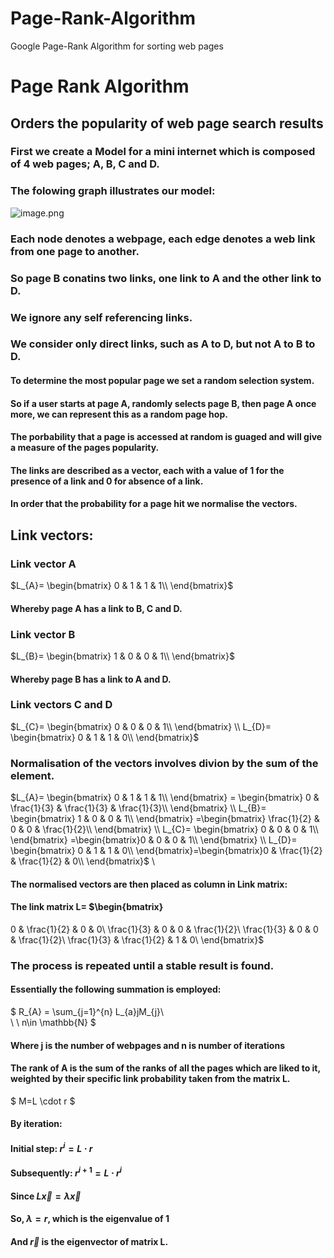 # Page-Rank-Algorithm
Google Page-Rank Algorithm for sorting web pages

# Page Rank Algorithm
## Orders the popularity of web page search results
### First we create a Model for a mini internet which is composed of 4 web pages; A, B, C and D.
### The folowing graph illustrates our model:
![image.png](attachment:image.png)
### Each node denotes a webpage, each edge denotes a web link from one page to another.
### So page B conatins two links, one link to A and the other link to D.
### We ignore any self referencing links.
### We consider only direct links, such as A to D, but not A to B to D.

#### To determine the most popular page we set a random selection system.
#### So if a user starts at page A, randomly selects page B, then page A once more, we can represent this as a random page hop.
#### The porbability that a page is accessed at random is guaged and will give a measure of the pages popularity.
#### The links are described as a vector, each with a value of 1 for the presence of a link and 0 for absence of a link.
#### In order that the probability for a page hit we normalise the vectors.

## Link vectors:
### Link vector A

$L_{A}= \begin{bmatrix}
0 & 1 & 1 & 1\\
\end{bmatrix}$
#### Whereby page A has a link to B, C and D.

### Link vector B
$L_{B}= \begin{bmatrix}
1 & 0 & 0 & 1\\
\end{bmatrix}$
#### Whereby page B has a link to A and D.

### Link vectors C and D
$L_{C}= \begin{bmatrix}
0 & 0 & 0 & 1\\
\end{bmatrix}
\\
L_{D}= \begin{bmatrix}
0 & 1 & 1 & 0\\
\end{bmatrix}$

### Normalisation of the vectors involves divion by the sum of the element.
$L_{A}= \begin{bmatrix}
0 & 1 & 1 & 1\\
\end{bmatrix}  =  \begin{bmatrix}
0 & \frac{1}{3} & \frac{1}{3} & \frac{1}{3}\\
\end{bmatrix}
\\
L_{B}= \begin{bmatrix}
1 & 0 & 0 & 1\\
\end{bmatrix}  =\begin{bmatrix} \frac{1}{2} & 0 & 0 & \frac{1}{2}\\
\end{bmatrix}
\\
L_{C}= \begin{bmatrix}
0 & 0 & 0 & 1\\
\end{bmatrix}  =\begin{bmatrix}0 & 0 & 0 & 1\\
\end{bmatrix}
\\
L_{D}= \begin{bmatrix}
0 & 1 & 1 & 0\\
\end{bmatrix}=\begin{bmatrix}0 & \frac{1}{2} & \frac{1}{2} & 0\\
\end{bmatrix}$
\\
#### The normalised vectors are then placed as column in Link matrix:
#### The link matrix L=  $\begin{bmatrix}
0 & \frac{1}{2} & 0 & 0\\
\frac{1}{3} & 0 & 0 & \frac{1}{2}\\
\frac{1}{3} & 0 & 0 & \frac{1}{2}\\
\frac{1}{3} & \frac{1}{2} & 1 & 0\\
\end{bmatrix}$




### The process is repeated until a stable result is found.
#### Essentially the following summation is employed:
$
R_{A} = \sum_{j=1}^{n}  L_{a}jM_{j}\   
\\
\\
n\in \mathbb{N}
$
#### Where j is the number of webpages and n is number of iterations

#### The rank of A is the sum of the ranks of all the pages which are liked to it, weighted by their specific link probability taken from the matrix L.
$
M=L \cdot r
$

#### By iteration: 
#### Initial step:             $r^{i}=L\cdot r$
#### Subsequently:       $r^{i+1}=L\cdot r^{i}$

#### Since $L\vec{x}=\lambda\vec{x}$
#### So, $\lambda = r$, which is the eigenvalue of 1
#### And $\vec{r}$ is the eigenvector of matrix L.
